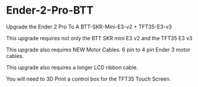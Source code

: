 # Ender-2-Pro-BTT
Upgrade the Ender 2 Pro To A BTT-SKR-Mini-E3-v2 + TFT35-E3-v3

This upgrade requires not only the BTT SKR mini E3 v2 and the TFT35 E3 v3

This upgrade also requires NEW Motor Cables. 6 pin to 4 pin Ender 3 motor cables.

This upgrade also requires a longer LCD ribbon cable.

You will need to 3D Print a control box for the TFT35 Touch Screen.
